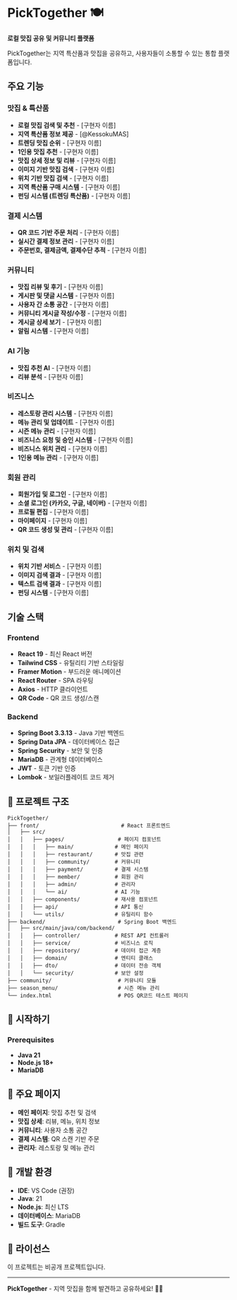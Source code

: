 # PickTogether 🍽️

**로컬 맛집 공유 및 커뮤니티 플랫폼**

PickTogether는 지역 특산품과 맛집을 공유하고, 사용자들이 소통할 수 있는 통합 플랫폼입니다.

## 주요 기능

### 맛집 & 특산품

- **로컬 맛집 검색 및 추천** - [구현자 이름]
- **지역 특산품 정보 제공** - [@KessokuMAS]
- **트렌딩 맛집 순위** - [구현자 이름]
- **1인용 맛집 추천** - [구현자 이름]
- **맛집 상세 정보 및 리뷰** - [구현자 이름]
- **이미지 기반 맛집 검색** - [구현자 이름]
- **위치 기반 맛집 검색** - [구현자 이름]
- **지역 특산품 구매 시스템** - [구현자 이름]
- **펀딩 시스템 (트렌딩 특산품)** - [구현자 이름]

### 결제 시스템

- **QR 코드 기반 주문 처리** - [구현자 이름]
- **실시간 결제 정보 관리** - [구현자 이름]
- **주문번호, 결제금액, 결제수단 추적** - [구현자 이름]

### 커뮤니티

- **맛집 리뷰 및 후기** - [구현자 이름]
- **게시판 및 댓글 시스템** - [구현자 이름]
- **사용자 간 소통 공간** - [구현자 이름]
- **커뮤니티 게시글 작성/수정** - [구현자 이름]
- **게시글 상세 보기** - [구현자 이름]
- **알림 시스템** - [구현자 이름]

### AI 기능

- **맛집 추천 AI** - [구현자 이름]
- **리뷰 분석** - [구현자 이름]

### 비즈니스

- **레스토랑 관리 시스템** - [구현자 이름]
- **메뉴 관리 및 업데이트** - [구현자 이름]
- **시즌 메뉴 관리** - [구현자 이름]
- **비즈니스 요청 및 승인 시스템** - [구현자 이름]
- **비즈니스 위치 관리** - [구현자 이름]
- **1인용 메뉴 관리** - [구현자 이름]

### 회원 관리

- **회원가입 및 로그인** - [구현자 이름]
- **소셜 로그인 (카카오, 구글, 네이버)** - [구현자 이름]
- **프로필 편집** - [구현자 이름]
- **마이페이지** - [구현자 이름]
- **QR 코드 생성 및 관리** - [구현자 이름]

### 위치 및 검색

- **위치 기반 서비스** - [구현자 이름]
- **이미지 검색 결과** - [구현자 이름]
- **텍스트 검색 결과** - [구현자 이름]
- **펀딩 시스템** - [구현자 이름]

## 기술 스택

### Frontend

- **React 19** - 최신 React 버전
- **Tailwind CSS** - 유틸리티 기반 스타일링
- **Framer Motion** - 부드러운 애니메이션
- **React Router** - SPA 라우팅
- **Axios** - HTTP 클라이언트
- **QR Code** - QR 코드 생성/스캔

### Backend

- **Spring Boot 3.3.13** - Java 기반 백엔드
- **Spring Data JPA** - 데이터베이스 접근
- **Spring Security** - 보안 및 인증
- **MariaDB** - 관계형 데이터베이스
- **JWT** - 토큰 기반 인증
- **Lombok** - 보일러플레이트 코드 제거

## 📁 프로젝트 구조

```
PickTogether/
├── front/                          # React 프론트엔드
│   ├── src/
│   │   ├── pages/                 # 페이지 컴포넌트
│   │   │   ├── main/             # 메인 페이지
│   │   │   ├── restaurant/       # 맛집 관련
│   │   │   ├── community/        # 커뮤니티
│   │   │   ├── payment/          # 결제 시스템
│   │   │   ├── member/           # 회원 관리
│   │   │   ├── admin/            # 관리자
│   │   │   └── ai/               # AI 기능
│   │   ├── components/           # 재사용 컴포넌트
│   │   ├── api/                  # API 통신
│   │   └── utils/                # 유틸리티 함수
├── backend/                       # Spring Boot 백엔드
│   ├── src/main/java/com/backend/
│   │   ├── controller/           # REST API 컨트롤러
│   │   ├── service/              # 비즈니스 로직
│   │   ├── repository/           # 데이터 접근 계층
│   │   ├── domain/               # 엔티티 클래스
│   │   ├── dto/                  # 데이터 전송 객체
│   │   └── security/             # 보안 설정
├── community/                     # 커뮤니티 모듈
├── season_menu/                   # 시즌 메뉴 관리
└── index.html                     # POS QR코드 테스트 페이지
```

## 🚀 시작하기

### Prerequisites

- **Java 21**
- **Node.js 18+**
- **MariaDB**

## 📱 주요 페이지

- **메인 페이지**: 맛집 추천 및 검색
- **맛집 상세**: 리뷰, 메뉴, 위치 정보
- **커뮤니티**: 사용자 소통 공간
- **결제 시스템**: QR 스캔 기반 주문
- **관리자**: 레스토랑 및 메뉴 관리

## 🔧 개발 환경

- **IDE**: VS Code (권장)
- **Java**: 21
- **Node.js**: 최신 LTS
- **데이터베이스**: MariaDB
- **빌드 도구**: Gradle

## 📝 라이선스

이 프로젝트는 비공개 프로젝트입니다.

---

**PickTogether** - 지역 맛집을 함께 발견하고 공유하세요! 🍜✨
